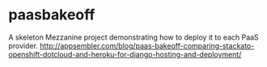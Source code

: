 paasbakeoff
===========

A skeleton Mezzanine project demonstrating how to deploy it to each PaaS provider.
http://appsembler.com/blog/paas-bakeoff-comparing-stackato-openshift-dotcloud-and-heroku-for-django-hosting-and-deployment/